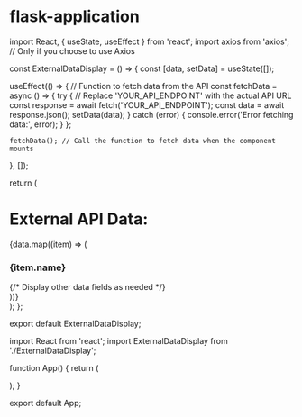 # flask-application


import React, { useState, useEffect } from 'react';
import axios from 'axios'; // Only if you choose to use Axios

const ExternalDataDisplay = () => {
  const [data, setData] = useState([]);

  useEffect(() => {
    // Function to fetch data from the API
    const fetchData = async () => {
      try {
        // Replace 'YOUR_API_ENDPOINT' with the actual API URL
        const response = await fetch('YOUR_API_ENDPOINT');
        const data = await response.json();
        setData(data);
      } catch (error) {
        console.error('Error fetching data:', error);
      }
    };

    fetchData(); // Call the function to fetch data when the component mounts
  }, []);

  return (
    <div>
      <h1>External API Data:</h1>
      {data.map((item) => (
        <div key={item.id}>
          <h3>{item.name}</h3>
          {/* Display other data fields as needed */}
        </div>
      ))}
    </div>
  );
};

export default ExternalDataDisplay;


import React from 'react';
import ExternalDataDisplay from './ExternalDataDisplay';

function App() {
  return (
    <div className="App">
      <ExternalDataDisplay />
    </div>
  );
}

export default App;
